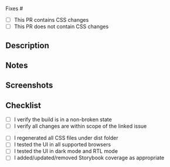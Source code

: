 <!-- Insert GitHub issue number below -->
Fixes #

<!-- Select which type of PR this is -->
- [ ] This PR contains CSS changes
- [ ] This PR does not contain CSS changes

## Description
<!-- Briefly describe the proposed changes -->

## Notes
<!-- Be sure to mention anything unusual, out-of-scope or new technical debt, etc -->

## Screenshots
<!-- Upload screenshots of UI before & after these changes -->

## Checklist
<!-- Acknowledge completion of steps in checklists below. Delete lists that are not applicable -->

<!-- For all PR types -->
- [ ] I verify the build is in a non-broken state
- [ ] I verify all changes are within scope of the linked issue

<!-- For CSS changes -->
- [ ] I regenerated all CSS files under dist folder
- [ ] I tested the UI in all supported browsers
- [ ] I tested the UI in dark mode and RTL mode
- [ ] I added/updated/removed Storybook coverage as appropriate
